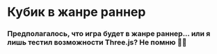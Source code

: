 # Кубик в жанре раннер

### Предполагалось, что игра будет в жанре раннер... или я лишь тестил возможности Three.js? Не помню 😵‍💫
